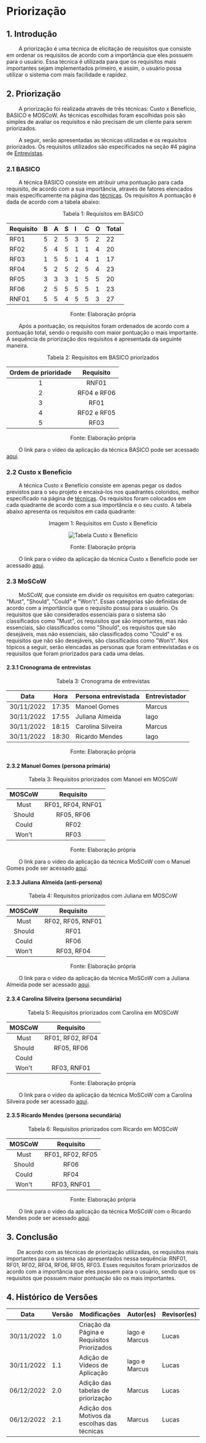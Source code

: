 # Priorização

## 1. Introdução

&emsp;&emsp; A priorização é uma técnica de elicitação de requisitos que consiste em ordenar os requisitos de acordo com a importância que eles possuem para o usuário. Essa técnica é utilizada para que os requisitos mais importantes sejam implementados primeiro, e assim, o usuário possa utilizar o sistema com mais facilidade e rapidez.

## 2. Priorização

&emsp;&emsp; A priorização foi realizada através de três técnicas: Custo x Benefício, BASICO e MOSCoW. As técnicas escolhidas foram escolhidas pois são simples de avaliar os requisitos e não precisam de um cliente para serem priorizados.

&emsp;&emsp; A seguir, serão apresentadas as técnicas utilizadas e os requisitos priorizados. Os requisitos utilizados são especificados na seção #4 página de [Entrevistas](5.entrevista.md).

### 2.1 BASICO

&emsp;&emsp; A técnica BASICO consiste em atribuir uma pontuação para cada requisito, de acordo com a sua importância, através de fatores elencados mais especificamente na página das [técnicas](técnicas%20de%20priorização/BASICO.md). Os requisitos A pontuação é dada de acordo com a tabela abaixo:

<figcaption align="center">Tabela 1: Requisitos em BASICO</figcaption>

<center>

| Requisito | B   | A   | S   | I   | C   | O   | Total |
| :-------- | :-- | :-- | :-- | :-- | :-- | :-- | :---- |
| RF01      | 5   | 2   | 5   | 3   | 5   | 2   | 22    |
| RF02      | 5   | 4   | 5   | 1   | 1   | 4   | 20    |
| RF03      | 1   | 5   | 5   | 1   | 4   | 1   | 17    |
| RF04      | 5   | 2   | 5   | 2   | 5   | 4   | 23    |
| RF05      | 3   | 3   | 3   | 1   | 5   | 5   | 20    |
| RF06      | 2   | 5   | 5   | 5   | 5   | 1   | 23    |
| RNF01     | 5   | 5   | 4   | 5   | 5   | 3   | 27    |

</center>

<figcaption align="center">Fonte: Elaboração própria</figcaption>

&emsp;&emsp; Após a pontuação, os requisitos foram ordenados de acordo com a pontuação total, sendo o requisito com maior pontuação o mais importante. A sequência de priorização dos requisitos é apresentada da seguinte maneira.

<figcaption align="center">Tabela 2: Requisitos em BASICO priorizados </figcaption>

<center>

| Ordem de prioridade |  Requisito  |
| :-----------------: | :---------: |
|          1          |    RNF01    |
|          2          | RF04 e RF06 |
|          3          |    RF01     |
|          4          | RF02 e RF05 |
|          5          |    RF03     |

</center>

<figcaption align="center">Fonte: Elaboração própria </figcaption>

&emsp;&emsp; O link para o vídeo da aplicação da técnica BASICO pode ser acessado [aqui](https://youtu.be/Pq_891Akk_Y).

### 2.2 Custo x Benefício

&emsp;&emsp; A técnica Custo x Benefício consiste em apenas pegar os dados previstos para o seu projeto e encaixá-los nos quadrantes coloridos, melhor especificado na página de [técnicas](técnicas%20de%20priorização/Custo%20x%20Beneficio.md). Os requisitos foram colocados em cada quadrante de acordo com a sua importância e o seu custo. A tabela abaixo apresenta os requisitos em cada quadrante:

<figcaption align="center">Imagem 1: Requisitos em Custo x Benefício</figcaption>

<center>

![Tabela Custo x Benefício](../assets/priorização/custo_x_beneficio.png)

</center>

<figcaption align="center">Fonte: Elaboração própria</figcaption>

&emsp;&emsp; O link para o vídeo da aplicação da técnica Custo x Benefício pode ser acessado [aqui](https://youtu.be/wPYxSMKpp8o).

### 2.3 MoSCoW

&emsp;&emsp; MoSCoW, que consiste em dividir os requisitos em quatro categorias: "Must", "Should", "Could" e "Won't". Essas categorias são definidas de acordo com a importância que o requisito possui para o usuário. Os requisitos que são considerados essenciais para o sistema são classificados como "Must", os requisitos que são importantes, mas não essenciais, são classificados como "Should", os requisitos que são desejáveis, mas não essenciais, são classificados como "Could" e os requisitos que não são desejáveis, são classificados como "Won't". Nos tópicos a seguir, serão elencadas as personas que foram entrevistadas e os requisitos que foram priorizados para cada uma delas.

#### 2.3.1 Cronograma de entrevistas

<figcaption align="center">Tabela 3: Cronograma de entrevistas</figcaption>

| Data       | Hora  | Persona entrevistada | Entrevistador |
| ---------- | ----- | -------------------- | ------------- |
| 30/11/2022 | 17:35 | Manoel Gomes         | Marcus        |
| 30/11/2022 | 17:55 | Juliana Almeida      | Iago          |
| 30/11/2022 | 18:15 | Carolina Silveira    | Marcus        |
| 30/11/2022 | 18:30 | Ricardo Mendes       | Iago          |

<figcaption align="center">Fonte: Elaboração própria </figcaption>

#### 2.3.2 Manuel Gomes (persona primária)

<figcaption align="center">Tabela 3: Requisitos priorizados com Manoel em MOSCoW </figcaption>

<center>

| MOSCoW |     Requisito     |
| :----: | :---------------: |
|  Must  | RF01, RF04, RNF01 |
| Should |    RF05, RF06     |
| Could  |       RF02        |
| Won't  |       RF03        |

</center>

<figcaption align="center">Fonte: Elaboração própria </figcaption>

&emsp;&emsp; O link para o vídeo da aplicação da técnica MoSCoW com o Manuel Gomes pode ser acessado [aqui](https://youtu.be/cihl-itrQKk).

#### 2.3.3 Juliana Almeida (anti-persona)

<figcaption align="center">Tabela 4: Requisitos priorizados com Juliana em MOSCoW </figcaption>

<center>

| MOSCoW |     Requisito     |
| :----: | :---------------: |
|  Must  | RF02, RF05, RNF01 |
| Should |       RF01        |
| Could  |       RF06        |
| Won't  |    RF03, RF04     |

<figcaption align="center">Fonte: Elaboração própria </figcaption>

</center>

&emsp;&emsp; O link para o vídeo da aplicação da técnica MoSCoW com a Juliana Almeida pode ser acessado [aqui](https://youtu.be/8MzfqGi_kCk).

#### 2.3.4 Carolina Silveira (persona secundária)

<figcaption align="center">Tabela 5: Requisitos priorizados com Carolina em MOSCoW </figcaption>

<center>

| MOSCoW |    Requisito     |
| :----: | :--------------: |
|  Must  | RF01, RF02, RF04 |
| Should |    RF05, RF06    |
| Could  |                  |
| Won't  |   RF03, RNF01    |

</center>

<figcaption align="center">Fonte: Elaboração própria </figcaption>

&emsp;&emsp; O link para o vídeo da aplicação da técnica MoSCoW com a Carolina Silveira pode ser acessado [aqui](https://youtu.be/A-rQizDWEFw).

#### 2.3.5 Ricardo Mendes (persona secundária)

<figcaption align="center">Tabela 6: Requisitos priorizados com Ricardo em MOSCoW </figcaption>

<center>

| MOSCoW |    Requisito     |
| :----: | :--------------: |
|  Must  | RF01, RF02, RF05 |
| Should |       RF06       |
| Could  |       RF04       |
| Won't  |   RF03, RNF01    |

</center>

<figcaption align="center">Fonte: Elaboração própria </figcaption>

&emsp;&emsp; O link para o vídeo da aplicação da técnica MoSCoW com o Ricardo Mendes pode ser acessado [aqui](https://youtu.be/RB4gYeuXv3c).

## 3. Conclusão

&emsp;&emsp;De acordo com as técnicas de priorização utilizadas, os requisitos mais importantes para o sistema são apresentados nessa sequência: RNF01, RF01, RF02, RF04, RF06, RF05, RF03. Esses requisitos foram priorizados de acordo com a importância que eles possuem para o usuário, sendo que os requisitos que possuem maior pontuação são os mais importantes.

## 4. Histórico de Versões

| Data       | Versão | Modificações                                | Autor(es)     | Revisor(es) |
| ---------- | ------ | ------------------------------------------- | ------------- | ----------- |
| 30/11/2022 | 1.0    | Criação da Página e Requisitos Priorizados  | Iago e Marcus | Lucas       |
| 30/11/2022 | 1.1    | Adição de Vídeos de Aplicação               | Iago e Marcus | Lucas       |
| 06/12/2022 | 2.0    | Adição das tabelas de priorização           | Marcus        | Lucas       |
| 06/12/2022 | 2.1    | Adição dos Motivos da escolhas das técnicas | Marcus        | Lucas       |
